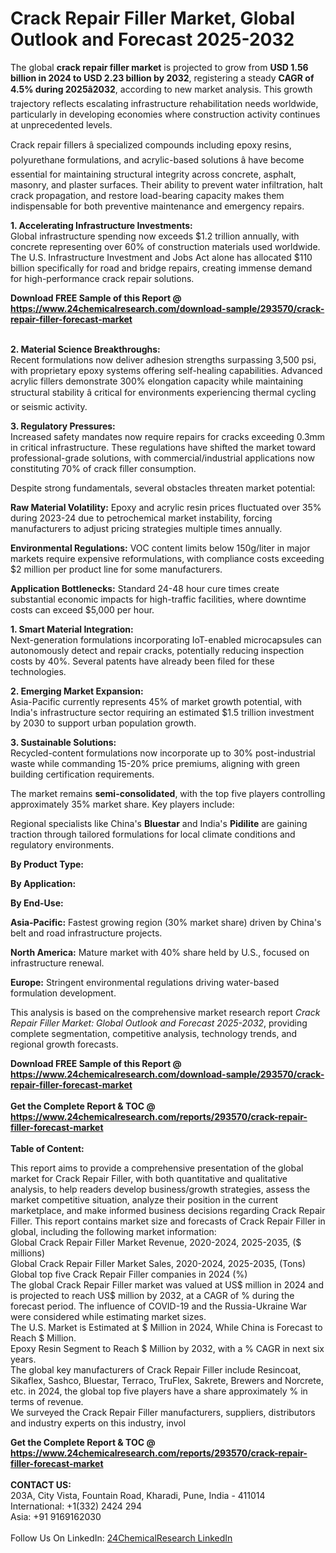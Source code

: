 <h1>Crack Repair Filler Market, Global Outlook and Forecast 2025-2032</h1><p>The global <strong>crack repair filler market</strong> is projected to grow from <strong>USD 1.56 billion in 2024 to USD 2.23 billion by 2032</strong>, registering a steady <strong>CAGR of 4.5% during 2025â2032</strong>, according to new market analysis. This growth trajectory reflects escalating infrastructure rehabilitation needs worldwide, particularly in developing economies where construction activity continues at unprecedented levels.</p><p>Crack repair fillers â specialized compounds including epoxy resins, polyurethane formulations, and acrylic-based solutions â have become essential for maintaining structural integrity across concrete, asphalt, masonry, and plaster surfaces. Their ability to prevent water infiltration, halt crack propagation, and restore load-bearing capacity makes them indispensable for both preventive maintenance and emergency repairs.</p><p><strong>1. Accelerating Infrastructure Investments:</strong><br>
Global infrastructure spending now exceeds $1.2 trillion annually, with concrete representing over 60% of construction materials used worldwide. The U.S. Infrastructure Investment and Jobs Act alone has allocated $110 billion specifically for road and bridge repairs, creating immense demand for high-performance crack repair solutions.</p><div><b>Download FREE Sample of this Report @ 
            <a href="https://www.24chemicalresearch.com/download-sample/293570/crack-repair-filler-forecast-market">
            https://www.24chemicalresearch.com/download-sample/293570/crack-repair-filler-forecast-market</a></b></div><br><p><strong>2. Material Science Breakthroughs:</strong><br>
Recent formulations now deliver adhesion strengths surpassing 3,500 psi, with proprietary epoxy systems offering self-healing capabilities. Advanced acrylic fillers demonstrate 300% elongation capacity while maintaining structural stability â critical for environments experiencing thermal cycling or seismic activity.</p><p><strong>3. Regulatory Pressures:</strong><br>
Increased safety mandates now require repairs for cracks exceeding 0.3mm in critical infrastructure. These regulations have shifted the market toward professional-grade solutions, with commercial/industrial applications now constituting 70% of crack filler consumption.</p><p>Despite strong fundamentals, several obstacles threaten market potential:</p><p><strong>Raw Material Volatility:</strong> Epoxy and acrylic resin prices fluctuated over 35% during 2023-24 due to petrochemical market instability, forcing manufacturers to adjust pricing strategies multiple times annually.</p><p><strong>Environmental Regulations:</strong> VOC content limits below 150g/liter in major markets require expensive reformulations, with compliance costs exceeding $2 million per product line for some manufacturers.</p><p><strong>Application Bottlenecks:</strong> Standard 24-48 hour cure times create substantial economic impacts for high-traffic facilities, where downtime costs can exceed $5,000 per hour.</p><p><strong>1. Smart Material Integration:</strong><br>
Next-generation formulations incorporating IoT-enabled microcapsules can autonomously detect and repair cracks, potentially reducing inspection costs by 40%. Several patents have already been filed for these technologies.</p><p><strong>2. Emerging Market Expansion:</strong><br>
Asia-Pacific currently represents 45% of market growth potential, with India's infrastructure sector requiring an estimated $1.5 trillion investment by 2030 to support urban population growth.</p><p><strong>3. Sustainable Solutions:</strong><br>
Recycled-content formulations now incorporate up to 30% post-industrial waste while commanding 15-20% price premiums, aligning with green building certification requirements.</p><p>The market remains <strong>semi-consolidated</strong>, with the top five players controlling approximately 35% market share. Key players include:</p><p>

</p><p>Regional specialists like China's <strong>Bluestar</strong> and India's <strong>Pidilite</strong> are gaining traction through tailored formulations for local climate conditions and regulatory environments.</p><p><strong>By Product Type:</strong></p><p><strong>By Application:</strong></p><p><strong>By End-Use:</strong></p><p><strong>Asia-Pacific:</strong> Fastest growing region (30% market share) driven by China's belt and road infrastructure projects.</p><p><strong>North America:</strong> Mature market with 40% share held by U.S., focused on infrastructure renewal.</p><p><strong>Europe:</strong> Stringent environmental regulations driving water-based formulation development.</p><p>This analysis is based on the comprehensive market research report <em>Crack Repair Filler Market: Global Outlook and Forecast 2025-2032</em>, providing complete segmentation, competitive analysis, technology trends, and regional growth forecasts.</p><div><b>Download FREE Sample of this Report @ 
            <a href="https://www.24chemicalresearch.com/download-sample/293570/crack-repair-filler-forecast-market">
            https://www.24chemicalresearch.com/download-sample/293570/crack-repair-filler-forecast-market</a></b></div><br><div><b>Get the Complete Report & TOC @ 
            <a href="https://www.24chemicalresearch.com/reports/293570/crack-repair-filler-forecast-market">
            https://www.24chemicalresearch.com/reports/293570/crack-repair-filler-forecast-market</a></b></div><br>
            <b>Table of Content:</b><p>This report aims to provide a comprehensive presentation of the global market for Crack Repair Filler, with both quantitative and qualitative analysis, to help readers develop business/growth strategies, assess the market competitive situation, analyze their position in the current marketplace, and make informed business decisions regarding Crack Repair Filler. This report contains market size and forecasts of Crack Repair Filler in global, including the following market information:<br />
Global Crack Repair Filler Market Revenue, 2020-2024, 2025-2035, ($ millions)<br />
Global Crack Repair Filler Market Sales, 2020-2024, 2025-2035, (Tons)<br />
Global top five Crack Repair Filler companies in 2024 (%)<br />
The global Crack Repair Filler market was valued at US$ million in 2024 and is projected to reach US$ million by 2032, at a CAGR of % during the forecast period. The influence of COVID-19 and the Russia-Ukraine War were considered while estimating market sizes.<br />
The U.S. Market is Estimated at $ Million in 2024, While China is Forecast to Reach $ Million.<br />
Epoxy Resin Segment to Reach $ Million by 2032, with a % CAGR in next six years.<br />
The global key manufacturers of Crack Repair Filler include Resincoat, Sikaflex, Sashco, Bluestar, Terraco, TruFlex, Sakrete, Brewers and Norcrete, etc. in 2024, the global top five players have a share approximately % in terms of revenue.<br />
We surveyed the Crack Repair Filler manufacturers, suppliers, distributors and industry experts on this industry, invol</p><div><b>Get the Complete Report & TOC @ 
            <a href="https://www.24chemicalresearch.com/reports/293570/crack-repair-filler-forecast-market">
            https://www.24chemicalresearch.com/reports/293570/crack-repair-filler-forecast-market</a></b></div><br><b>CONTACT US:</b><br>
            203A, City Vista, Fountain Road, Kharadi, Pune, India - 411014<br>
            International: +1(332) 2424 294<br>
            Asia: +91 9169162030 <br><br>
            Follow Us On LinkedIn: <a href="https://www.linkedin.com/company/24chemicalresearch/">24ChemicalResearch LinkedIn</a>